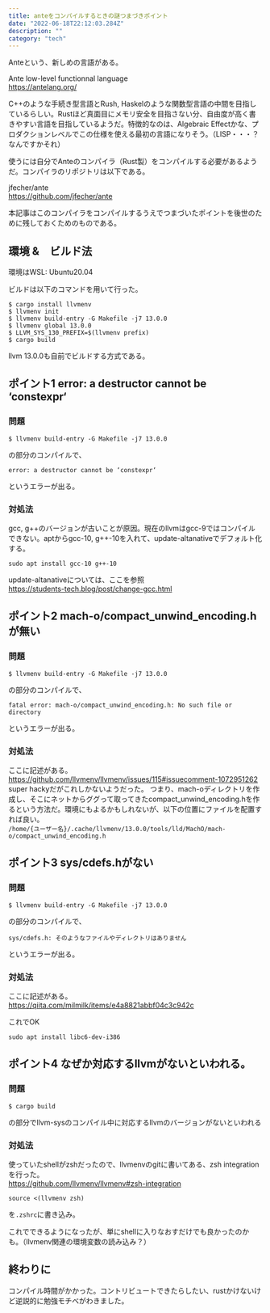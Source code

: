 ```yaml
---
title: anteをコンパイルするときの謎つまづきポイント
date: "2022-06-18T22:12:03.284Z"
description: ""
category: "tech"
---
```

 
Anteという、新しめの言語がある。

Ante low-level functionnal language  
https://antelang.org/  

C++のような手続き型言語とRush, Haskelのような関数型言語の中間を目指しているらしい。Rustほど真面目にメモリ安全を目指さない分、自由度が高く書きやすい言語を目指しているようだ。特徴的なのは、Algebraic Effectかな、プロダクションレベルでこの仕様を使える最初の言語になりそう。（LISP・・・？なんですかそれ）

使うには自分でAnteのコンパイラ（Rust製）をコンパイルする必要があるようだ。コンパイラのリポジトリは以下である。

jfecher/ante  
https://github.com/jfecher/ante  

本記事はこのコンパイラをコンパイルするうえでつまづいたポイントを後世のために残しておくためのものである。

## 環境 &　ビルド法
環境はWSL: Ubuntu20.04

ビルドは以下のコマンドを用いて行った。
```
$ cargo install llvmenv
$ llvmenv init
$ llvmenv build-entry -G Makefile -j7 13.0.0
$ llvmenv global 13.0.0
$ LLVM_SYS_130_PREFIX=$(llvmenv prefix)
$ cargo build
```
llvm 13.0.0も自前でビルドする方式である。

## ポイント1  error: a destructor cannot be ‘constexpr‘

### 問題
```
$ llvmenv build-entry -G Makefile -j7 13.0.0
```
の部分のコンパイルで、
```
error: a destructor cannot be ‘constexpr‘
```
というエラーが出る。

### 対処法
gcc, g++のバージョンが古いことが原因。現在のllvmはgcc-9ではコンパイルできない。aptからgcc-10, g++-10を入れて、update-altanativeでデフォルト化する。
```
sudo apt install gcc-10 g++-10
```
update-altanativeについては、ここを参照  
https://students-tech.blog/post/change-gcc.html

## ポイント2  mach-o/compact_unwind_encoding.h が無い

### 問題
```
$ llvmenv build-entry -G Makefile -j7 13.0.0
```
の部分のコンパイルで、
```
fatal error: mach-o/compact_unwind_encoding.h: No such file or directory
```
というエラーが出る。

### 対処法
ここに記述がある。  
https://github.com/llvmenv/llvmenv/issues/115#issuecomment-1072951262  
super hackyだがこれしかないようだった。
つまり、mach-oディレクトリを作成し、そこにネットからググって取ってきたcompact_unwind_encoding.hを作るという方法だ。環境にもよるかもしれないが、以下の位置にファイルを配置すれば良い。  
`/home/{ユーザー名}/.cache/llvmenv/13.0.0/tools/lld/MachO/mach-o/compact_unwind_encoding.h`

## ポイント3 sys/cdefs.hがない
### 問題
```
$ llvmenv build-entry -G Makefile -j7 13.0.0
```
の部分のコンパイルで、
```
sys/cdefs.h: そのようなファイルやディレクトリはありません
```
というエラーが出る。

### 対処法
ここに記述がある。  
https://qiita.com/milmilk/items/e4a8821abbf04c3c942c  

これでOK
```
sudo apt install libc6-dev-i386
```

## ポイント4 なぜか対応するllvmがないといわれる。
### 問題
```
$ cargo build
```
の部分でllvm-sysのコンパイル中に対応するllvmのバージョンがないといわれる

### 対処法
使っていたshellがzshだったので、llvmenvのgitに書いてある、zsh integrationを行った。  
https://github.com/llvmenv/llvmenv#zsh-integration  

```
source <(llvmenv zsh)
```
を`.zshrc`に書き込み。

これでできるようになったが、単にshellに入りなおすだけでも良かったのかも。（llvmenv関連の環境変数の読み込み？）


## 終わりに
コンパイル時間がかかった。コントリビュートできたらしたい、rustかけないけど逆説的に勉強モチベがわきました。
